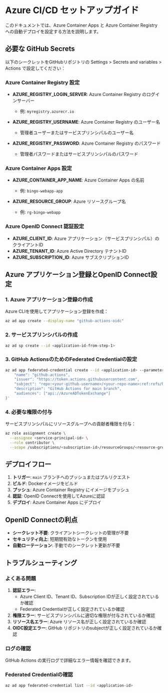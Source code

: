 # Azure CI/CD セットアップガイド

このドキュメントでは、Azure Container Apps と Azure Container Registry への自動デプロイを設定する方法を説明します。

## 必要な GitHub Secrets

以下のシークレットをGitHubリポジトリの Settings > Secrets and variables > Actions で設定してください：

### Azure Container Registry 設定

- **AZURE_REGISTRY_LOGIN_SERVER**: Azure Container Registry のログインサーバー
  - 例: `myregistry.azurecr.io`

- **AZURE_REGISTRY_USERNAME**: Azure Container Registry のユーザー名
  - 管理者ユーザーまたはサービスプリンシパルのユーザー名

- **AZURE_REGISTRY_PASSWORD**: Azure Container Registry のパスワード
  - 管理者パスワードまたはサービスプリンシパルのパスワード

### Azure Container Apps 設定

- **AZURE_CONTAINER_APP_NAME**: Azure Container Apps の名前
  - 例: `bingo-webapp-app`

- **AZURE_RESOURCE_GROUP**: Azure リソースグループ名
  - 例: `rg-bingo-webapp`

### Azure OpenID Connect 認証設定

- **AZURE_CLIENT_ID**: Azure アプリケーション（サービスプリンシパル）のクライアントID
- **AZURE_TENANT_ID**: Azure Active Directory テナントID
- **AZURE_SUBSCRIPTION_ID**: Azure サブスクリプションID

## Azure アプリケーション登録とOpenID Connect設定

### 1. Azure アプリケーション登録の作成

Azure CLIを使用してアプリケーション登録を作成：

```bash
az ad app create --display-name "github-actions-oidc"
```

### 2. サービスプリンシパルの作成

```bash
az ad sp create --id <application-id-from-step-1>
```

### 3. GitHub ActionsのためのFederated Credentialの設定

```bash
az ad app federated-credential create --id <application-id> --parameters '{
    "name": "github-actions",
    "issuer": "https://token.actions.githubusercontent.com",
    "subject": "repo:<your-github-username>/<your-repo-name>:ref:refs/heads/main",
    "description": "GitHub Actions for main branch",
    "audiences": ["api://AzureADTokenExchange"]
}'
```

### 4. 必要な権限の付与

サービスプリンシパルにリソースグループへの貢献者権限を付与：

```bash
az role assignment create \
  --assignee <service-principal-id> \
  --role contributor \
  --scope /subscriptions/<subscription-id>/resourceGroups/<resource-group-name>
```

## デプロイフロー

1. **トリガー**: `main` ブランチへのプッシュまたはプルリクエスト
2. **ビルド**: Dockerイメージをビルド
3. **プッシュ**: Azure Container Registry にイメージをプッシュ
4. **認証**: OpenID Connectを使用してAzureに認証
5. **デプロイ**: Azure Container Apps にデプロイ

## OpenID Connectの利点

- **シークレット不要**: クライアントシークレットの管理が不要
- **セキュリティ向上**: 短期間有効なトークンを使用
- **自動ローテーション**: 手動でのシークレット更新が不要

## トラブルシューティング

### よくある問題

1. **認証エラー**: 
   - Azure Client ID、Tenant ID、Subscription IDが正しく設定されているか確認
   - Federated Credentialが正しく設定されているか確認
2. **権限エラー**: サービスプリンシパルに適切な権限が付与されているか確認
3. **リソース名エラー**: Azure リソース名が正しく設定されているか確認
4. **OIDC設定エラー**: GitHub リポジトリのsubjectが正しく設定されているか確認

### ログの確認

GitHub Actions の実行ログで詳細なエラー情報を確認できます。

### Federated Credentialの確認

```bash
az ad app federated-credential list --id <application-id>
```